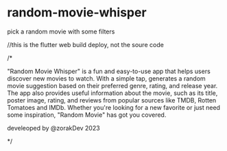 # random-movie-whisper
pick a random movie with some filters

//this is the flutter web build deploy, not the soure code

/*

"Random Movie Whisper" 
 is a fun and easy-to-use app that helps
 users discover new movies to watch. With a simple tap, 
 generates a random movie suggestion based on 
 their preferred genre, rating, and release year. 
 The app also provides useful information about the movie, 
 such as its title, poster image, rating, and reviews from 
 popular sources like TMDB, Rotten Tomatoes and IMDb. 
 Whether you're looking for a new favorite or just need some 
 inspiration, "Random Movie" has got you covered.

 develeoped by @zorakDev 
 2023
 
*/
